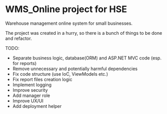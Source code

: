 # WMS_Online project for HSE

Warehouse management online system for small businesses.

The project was created in a hurry, so there is a bunch of things to be done and refactor.

TODO: 
- Separate business logic, database(ORM) and ASP.NET MVC code (esp. for reports)
- Remove unnecessary and potentially harmful dependencies 
- Fix code structure (use IoC, ViewModels etc.)
- Fix report files creation logic
- Implement logging
- Improve security
- Add manager role
- Improve UX/UI
- Add deployment helper
